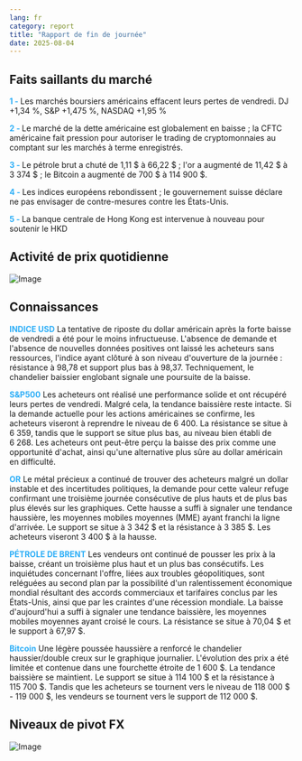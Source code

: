 ```yaml
---
lang: fr
category: report
title: "Rapport de fin de journée"
date: 2025-08-04
---
```



<h2>Faits saillants du marché</h2>
<strong style="color: #2caef7;">1 - </strong> Les marchés boursiers américains effacent leurs pertes de vendredi. DJ +1,34 %, S&P +1,475 %, NASDAQ +1,95 %

<strong style="color: #2caef7;">2 - </strong> Le marché de la dette américaine est globalement en baisse ; la CFTC américaine fait pression pour autoriser le trading de cryptomonnaies au comptant sur les marchés à terme enregistrés.

<strong style="color: #2caef7;">3 - </strong> Le pétrole brut a chuté de 1,11 $ à 66,22 $ ; l'or a augmenté de 11,42 $ à 3 374 $ ; le Bitcoin a augmenté de 700 $ à 114 900 $.

<strong style="color: #2caef7;">4 - </strong> Les indices européens rebondissent ; le gouvernement suisse déclare ne pas envisager de contre-mesures contre les États-Unis.

<strong style="color: #2caef7;">5 - </strong> La banque centrale de Hong Kong est intervenue à nouveau pour soutenir le HKD



<h2>Activité de prix quotidienne</h2>
<img src="https://markleighedu.github.io/img/Aug-2025/04-Aug-2025/price.jpg" alt="Image"/>

<h2>Connaissances</h2>
<strong style="color: #2caef7;">INDICE USD</strong> La tentative de riposte du dollar américain après la forte baisse de vendredi a été pour le moins infructueuse. L'absence de demande et l'absence de nouvelles données positives ont laissé les acheteurs sans ressources, l'indice ayant clôturé à son niveau d'ouverture de la journée : résistance à 98,78 et support plus bas à 98,37. Techniquement, le chandelier baissier englobant signale une poursuite de la baisse.

<strong style="color: #2caef7;">S&P500</strong> Les acheteurs ont réalisé une performance solide et ont récupéré leurs pertes de vendredi. Malgré cela, la tendance baissière reste intacte. Si la demande actuelle pour les actions américaines se confirme, les acheteurs viseront à reprendre le niveau de 6 400. La résistance se situe à 6 359, tandis que le support se situe plus bas, au niveau bien établi de 6 268. Les acheteurs ont peut-être perçu la baisse des prix comme une opportunité d'achat, ainsi qu'une alternative plus sûre au dollar américain en difficulté.

<strong style="color: #2caef7;">OR</strong> Le métal précieux a continué de trouver des acheteurs malgré un dollar instable et des incertitudes politiques, la demande pour cette valeur refuge confirmant une troisième journée consécutive de plus hauts et de plus bas plus élevés sur les graphiques. Cette hausse a suffi à signaler une tendance haussière, les moyennes mobiles moyennes (MME) ayant franchi la ligne d'arrivée. Le support se situe à 3 342 $ et la résistance à 3 385 $. Les acheteurs viseront 3 400 $ à la hausse.

<strong style="color: #2caef7;">PÉTROLE DE BRENT</strong> Les vendeurs ont continué de pousser les prix à la baisse, créant un troisième plus haut et un plus bas consécutifs. Les inquiétudes concernant l'offre, liées aux troubles géopolitiques, sont reléguées au second plan par la possibilité d'un ralentissement économique mondial résultant des accords commerciaux et tarifaires conclus par les États-Unis, ainsi que par les craintes d'une récession mondiale. La baisse d'aujourd'hui a suffi à signaler une tendance baissière, les moyennes mobiles moyennes ayant croisé le cours. La résistance se situe à 70,04 $ et le support à 67,97 $.

<strong style="color: #2caef7;">Bitcoin</strong> Une légère poussée haussière a renforcé le chandelier haussier/double creux sur le graphique journalier. L'évolution des prix a été limitée et contenue dans une fourchette étroite de 1 600 $. La tendance baissière se maintient. Le support se situe à 114 100 $ et la résistance à 115 700 $. Tandis que les acheteurs se tournent vers le niveau de 118 000 $ - 119 000 $, les vendeurs se tournent vers le support de 112 000 $.



<h2>Niveaux de pivot FX</h2>
<img src="https://markleighedu.github.io/img/Aug-2025/04-Aug-2025/pivot.jpg" alt="Image"/>
